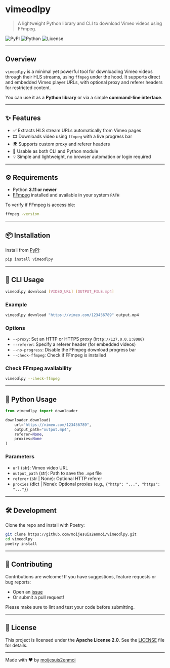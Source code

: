 # vimeodlpy

> A lightweight Python library and CLI to download Vimeo videos using FFmpeg.

![PyPI](https://img.shields.io/pypi/v/vimeodlpy)
![Python](https://img.shields.io/badge/python-3.11+-blue)
![License](https://img.shields.io/github/license/moijesuis2enmoi/vimeodlpy)

---

## Overview

`vimeodlpy` is a minimal yet powerful tool for downloading Vimeo videos through their HLS streams, using `ffmpeg` under the hood. It supports direct and embedded Vimeo player URLs, with optional proxy and referer headers for restricted content.

You can use it as a **Python library** or via a simple **command-line interface**.

---

## ✨ Features

- ✅ Extracts HLS stream URLs automatically from Vimeo pages
- 🎞️ Downloads video using `ffmpeg` with a live progress bar
- 🌍 Supports custom proxy and referer headers
- 🐍 Usable as both CLI and Python module
- 💡 Simple and lightweight, no browser automation or login required

---

## ⚙️ Requirements

- Python **3.11 or newer**
- [FFmpeg](https://ffmpeg.org/download.html) installed and available in your system `PATH`

To verify if FFmpeg is accessible:

```bash
ffmpeg -version
````

---

## 📦 Installation

Install from [PyPI](https://pypi.org/project/vimeodlpy):

```bash
pip install vimeodlpy
```

---

## 🚀 CLI Usage

```bash
vimeodlpy download [VIDEO_URL] [OUTPUT_FILE.mp4]
```

### Example

```bash
vimeodlpy download "https://vimeo.com/123456789" output.mp4
```

### Options

- `--proxy`: Set an HTTP or HTTPS proxy (`http://127.0.0.1:8080`)
- `--referer`: Specify a referer header (for embedded videos)
- `--no-progress`: Disable the FFmpeg download progress bar
- `--check-ffmpeg`: Check if FFmpeg is installed

### Check FFmpeg availability

```bash
vimeodlpy --check-ffmpeg
```

---

## 🐍 Python Usage

```python
from vimeodlpy import downloader

downloader.download(
    url="https://vimeo.com/123456789",
    output_path="output.mp4",
    referer=None,
    proxies=None
)
```

### Parameters

- `url` (str): Vimeo video URL
- `output_path` (str): Path to save the `.mp4` file
- `referer` (str | None): Optional HTTP referer
- `proxies` (dict | None): Optional proxies (e.g., `{"http": "...", "https": "..."}`)

---

## 🛠 Development

Clone the repo and install with Poetry:

```bash
git clone https://github.com/moijesuis2enmoi/vimeodlpy.git
cd vimeodlpy
poetry install
```

---

## 🤝 Contributing

Contributions are welcome! If you have suggestions, feature requests or bug reports:

- Open an [issue](https://github.com/moijesuis2enmoi/vimeodlpy/issues)
- Or submit a pull request!

Please make sure to lint and test your code before submitting.

---

## 📄 License

This project is licensed under the **Apache License 2.0**.
See the [LICENSE](./LICENSE) file for details.

---

Made with ❤️ by [moijesuis2enmoi](https://github.com/moijesuis2enmoi)
